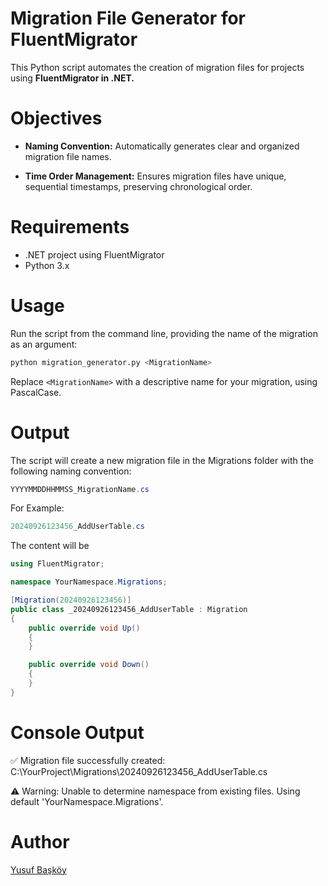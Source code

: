 # Migration File Generator for FluentMigrator
This Python script automates the creation of migration files for projects using **FluentMigrator in .NET.** 
# Objectives
* **Naming Convention:** Automatically generates clear and organized migration file names.

* **Time Order Management:** Ensures migration files have unique, sequential timestamps, preserving chronological order.

# Requirements
* .NET project using FluentMigrator
* Python 3.x

# Usage

Run the script from the command line, providing the name of the migration as an argument:
```bash
python migration_generator.py <MigrationName>
```

Replace ```<MigrationName>``` with a descriptive name for your migration, using PascalCase.

# Output
The script will create a new migration file in the Migrations folder with the following naming convention:

```c#
YYYYMMDDHHMMSS_MigrationName.cs
```
For Example:

```c#
20240926123456_AddUserTable.cs
```

The content will be

```c#
using FluentMigrator;

namespace YourNamespace.Migrations;

[Migration(20240926123456)]
public class _20240926123456_AddUserTable : Migration
{
    public override void Up()
    {
    }

    public override void Down()
    {
    }
}
```

# Console Output

✅ Migration file successfully created: C:\YourProject\Migrations\20240926123456_AddUserTable.cs

⚠️ Warning: Unable to determine namespace from existing files. Using default 'YourNamespace.Migrations'.

# Author
[Yusuf Başköy](https://github.com/yz-baskoy/)
